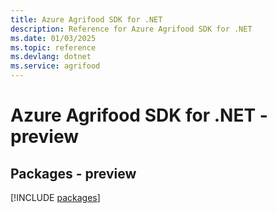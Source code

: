 ```yaml
---
title: Azure Agrifood SDK for .NET
description: Reference for Azure Agrifood SDK for .NET
ms.date: 01/03/2025
ms.topic: reference
ms.devlang: dotnet
ms.service: agrifood
---
```

# Azure Agrifood SDK for .NET - preview
## Packages - preview
[!INCLUDE [packages](agrifood-index.md)]
